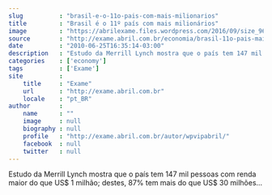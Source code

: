 ```yaml
---
slug          : "brasil-e-o-11o-pais-com-mais-milionarios"
title         : "Brasil é o 11º país com mais milionários"
image         : "https://abrilexame.files.wordpress.com/2016/09/size_960_16_9_loja-bmw-jpg.jpg?quality=70&strip=all&w=960"
source        : "http://exame.abril.com.br/economia/brasil-11o-pais-mais-milionarios-573396/"
date          : "2010-06-25T16:35:14-03:00"
description   : "Estudo da Merrill Lynch mostra que o país tem 147 mil pessoas com renda maior do que US$ 1 milhão; destes, 87% tem mais do que US$ 30 milhões..."
categories    : ['economy']
tags          : ['Exame']
site          :
    title     : "Exame"
    url       : "http://exame.abril.com.br"
    locale    : "pt_BR"
author        :
    name      : ""
    image     : null
    biography : null
    profile   : "http://exame.abril.com.br/autor/wpvipabril/"
    facebook  : null
    twitter   : null
---
```


Estudo da Merrill Lynch mostra que o país tem 147 mil pessoas com renda maior do que US$ 1 milhão; destes, 87% tem mais do que US$ 30 milhões...
